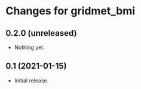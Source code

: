 # Changes for gridmet_bmi

## 0.2.0 (unreleased)

- Nothing yet.


## 0.1 (2021-01-15)

- Initial release.
